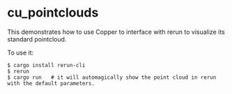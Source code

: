 # cu_pointclouds

This demonstrates how to use Copper to interface with rerun to visualize its standard pointcloud. 

To use it:
```
$ cargo install rerun-cli
$ rerun
$ cargo run   # it will automagically show the point cloud in rerun with the default parameters.
```
